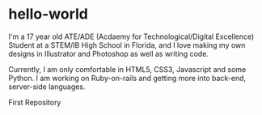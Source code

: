 # hello-world

I'm a 17 year old ATE/ADE (Acdaemy for Technological/Digital Excellence) Student at a STEM/IB High School in Florida,
and I love making my own designs in Illustrator and Photoshop as well as writing code.

Currently, I am only comfortable in HTML5, CSS3, Javascript and some Python. I am working on Ruby-on-rails and getting more
into back-end, server-side languages.

First Repository
